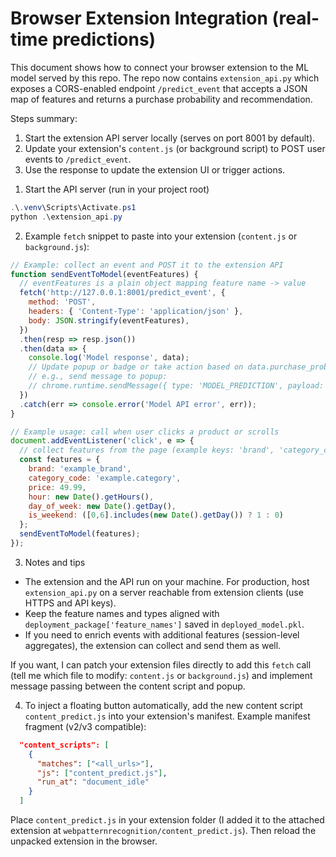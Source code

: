 # Browser Extension Integration (real-time predictions)

This document shows how to connect your browser extension to the ML model served by this repo. The repo now contains `extension_api.py` which exposes a CORS-enabled endpoint `/predict_event` that accepts a JSON map of features and returns a purchase probability and recommendation.

Steps summary:
1. Start the extension API server locally (serves on port 8001 by default).
2. Update your extension's `content.js` (or background script) to POST user events to `/predict_event`.
3. Use the response to update the extension UI or trigger actions.

1) Start the API server (run in your project root)
```powershell
.\.venv\Scripts\Activate.ps1
python .\extension_api.py
```

2) Example `fetch` snippet to paste into your extension (`content.js` or `background.js`):

```javascript
// Example: collect an event and POST it to the extension API
function sendEventToModel(eventFeatures) {
  // eventFeatures is a plain object mapping feature name -> value
  fetch('http://127.0.0.1:8001/predict_event', {
    method: 'POST',
    headers: { 'Content-Type': 'application/json' },
    body: JSON.stringify(eventFeatures),
  })
  .then(resp => resp.json())
  .then(data => {
    console.log('Model response', data);
    // Update popup or badge or take action based on data.purchase_probability
    // e.g., send message to popup:
    // chrome.runtime.sendMessage({ type: 'MODEL_PREDICTION', payload: data });
  })
  .catch(err => console.error('Model API error', err));
}

// Example usage: call when user clicks a product or scrolls
document.addEventListener('click', e => {
  // collect features from the page (example keys: 'brand', 'category_code', 'price', 'hour', 'day_of_week', 'is_weekend')
  const features = {
    brand: 'example_brand',
    category_code: 'example.category',
    price: 49.99,
    hour: new Date().getHours(),
    day_of_week: new Date().getDay(),
    is_weekend: ([0,6].includes(new Date().getDay()) ? 1 : 0)
  };
  sendEventToModel(features);
});
```

3) Notes and tips
- The extension and the API run on your machine. For production, host `extension_api.py` on a server reachable from extension clients (use HTTPS and API keys).
- Keep the feature names and types aligned with `deployment_package['feature_names']` saved in `deployed_model.pkl`.
- If you need to enrich events with additional features (session-level aggregates), the extension can collect and send them as well.

If you want, I can patch your extension files directly to add this `fetch` call (tell me which file to modify: `content.js` or `background.js`) and implement message passing between the content script and popup.

4) To inject a floating button automatically, add the new content script `content_predict.js` into your extension's manifest. Example manifest fragment (v2/v3 compatible):

```json
  "content_scripts": [
    {
      "matches": ["<all_urls>"],
      "js": ["content_predict.js"],
      "run_at": "document_idle"
    }
  ]
```

Place `content_predict.js` in your extension folder (I added it to the attached extension at `webpatternrecognition/content_predict.js`). Then reload the unpacked extension in the browser.

